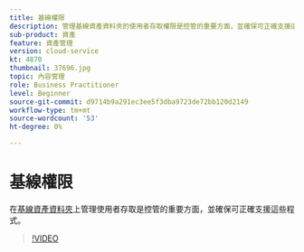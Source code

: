 ```yaml
---
title: 基線權限
description: 管理基線資產資料夾的使用者存取權限是控管的重要方面，並確保可正確支援這些程式。
sub-product: 資產
feature: 資產管理
version: cloud-service
kt: 4870
thumbnail: 37696.jpg
topic: 內容管理
role: Business Practitioner
level: Beginner
source-git-commit: d9714b9a291ec3ee5f3dba9723de72bb120d2149
workflow-type: tm+mt
source-wordcount: '53'
ht-degree: 0%

---
```



# 基線權限

在[基線資產資料夾](./baseline-folders.md)上管理使用者存取是控管的重要方面，並確保可正確支援這些程式。

>[!VIDEO](https://video.tv.adobe.com/v/37696/?quality=12&learn=on&hidetitle=true)
